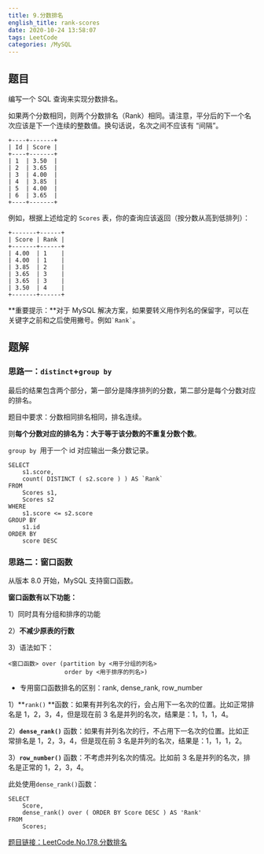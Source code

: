 ```yaml
---
title: 9.分数排名
english_title: rank-scores
date: 2020-10-24 13:58:07
tags: LeetCode
categories: /MySQL
---
```


## 题目

编写一个 SQL 查询来实现分数排名。

如果两个分数相同，则两个分数排名（Rank）相同。请注意，平分后的下一个名次应该是下一个连续的整数值。换句话说，名次之间不应该有 “间隔”。

```
+----+-------+
| Id | Score |
+----+-------+
| 1  | 3.50  |
| 2  | 3.65  |
| 3  | 4.00  |
| 4  | 3.85  |
| 5  | 4.00  |
| 6  | 3.65  |
+----+-------+
```

例如，根据上述给定的 `Scores` 表，你的查询应该返回（按分数从高到低排列）：

```
+-------+------+
| Score | Rank |
+-------+------+
| 4.00  | 1    |
| 4.00  | 1    |
| 3.85  | 2    |
| 3.65  | 3    |
| 3.65  | 3    |
| 3.50  | 4    |
+-------+------+
```

**重要提示：**对于 MySQL 解决方案，如果要转义用作列名的保留字，可以在关键字之前和之后使用撇号。例如`` `Rank` ``。

## 题解

### 思路一：`distinct`+`group by`

最后的结果包含两个部分，第一部分是降序排列的分数，第二部分是每个分数对应的排名。

题目中要求：分数相同排名相同，排名连续。

则**每个分数对应的排名为：大于等于该分数的不重复分数个数**。

`group by `用于一个 id 对应输出一条分数记录。

```mysql
SELECT
	s1.score,
	count( DISTINCT ( s2.score ) ) AS `Rank` 
FROM
	Scores s1,
	Scores s2 
WHERE
	s1.score <= s2.score 
GROUP BY
	s1.id 
ORDER BY
	score DESC
```

### 思路二：窗口函数

从版本 8.0 开始，MySQL 支持窗口函数。

**窗口函数有以下功能：**

1）同时具有分组和排序的功能

2）**不减少原表的行数**

3）语法如下：

```text
<窗口函数> over (partition by <用于分组的列名>
                order by <用于排序的列名>)
```

* 专用窗口函数排名的区别：rank, dense_rank, row_number

1）**`rank()` **函数：如果有并列名次的行，会占用下一名次的位置。比如正常排名是 1，2，3，4，但是现在前 3 名是并列的名次，结果是：1，1，1，4。

2）**`dense_rank()`** 函数：如果有并列名次的行，不占用下一名次的位置。比如正常排名是 1，2，3，4，但是现在前 3 名是并列的名次，结果是：1，1，1，2。

3）**`row_number()`** 函数：不考虑并列名次的情况。比如前 3 名是并列的名次，排名是正常的 1，2，3，4。

此处使用`dense_rank()`函数：

```mysql
SELECT
	Score,
	dense_rank() over ( ORDER BY Score DESC ) AS 'Rank' 
FROM
	Scores;
```

[题目链接：LeetCode.No.178.分数排名](https://leetcode-cn.com/problems/rank-scores/)

